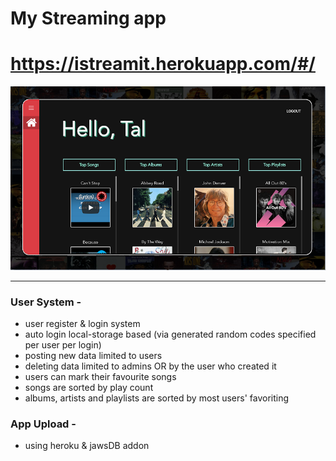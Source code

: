 # My Streaming app

# https://istreamit.herokuapp.com/#/

![image](Image.png)

-----------------
### User System -
- user register & login system
- auto login local-storage based (via generated random codes specified per user per login)
- posting new data limited to users
- deleting data limited to admins OR by the user who created it
- users can mark their favourite songs
- songs are sorted by play count
- albums, artists and playlists are sorted by most users' favoriting

### App Upload -
- using heroku & jawsDB addon
